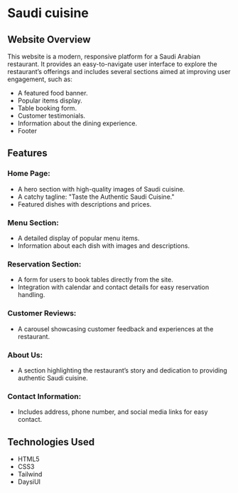 # Saudi cuisine

## Website Overview
This website is a modern, responsive platform for a Saudi Arabian restaurant. It provides an easy-to-navigate user interface to explore the restaurant’s offerings and includes several sections aimed at improving user engagement, such as:

- A featured food banner.
- Popular items display.
- Table booking form.
- Customer testimonials.
- Information about the dining experience.
- Footer
  
## Features
### Home Page:
- A hero section with high-quality images of Saudi cuisine.
- A catchy tagline: "Taste the Authentic Saudi Cuisine."
- Featured dishes with descriptions and prices.
  
### Menu Section:
- A detailed display of popular menu items.
- Information about each dish with images and descriptions.
  
### Reservation Section:
- A form for users to book tables directly from the site.
- Integration with calendar and contact details for easy reservation handling.
  
### Customer Reviews:
- A carousel showcasing customer feedback and experiences at the restaurant.
  
### About Us:
- A section highlighting the restaurant’s story and dedication to providing authentic Saudi cuisine.
  
### Contact Information:
- Includes address, phone number, and social media links for easy contact.
  
## Technologies Used
- HTML5
- CSS3
- Tailwind
- DaysiUI

